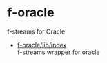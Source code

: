 # f-oracle

f-streams for Oracle

* [f-oracle/lib/index](lib/index.md)  
   f-streams wrapper for oracle
